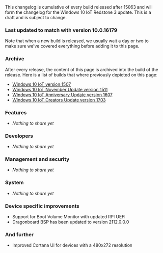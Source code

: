This changelog is cumulative of every build released after 15063 and will form the changelog for the Windows 10 IoT Redstone 3 update. This is a draft and is subject to change.

### Last updated to match with version 10.0.16179
Note that when a new build is released, we usually wait a day or two to make sure we've covered everything before adding it to this page.

### Archive
After every release, the content of this page is archived into the build of the release. Here is a list of builds that where previously depicted on this page:

- [Windows 10 IoT version 1507](http://changewindows.org/build/10240/iot)
- [Windows 10 IoT November Update version 1511](http://changewindows.org/build/10586/iot)
- [Windows 10 IoT Anniversary Update version 1607](http://changewindows.org/build/14393/iot)
- [Windows 10 IoT Creators Update version 1703](http://changewindows.org/build/15063/iot)

### Features
- _Nothing to share yet_

### Developers
- _Nothing to share yet_

### Management and security
- _Nothing to share yet_

### System
- _Nothing to share yet_

### Device specific improvements
- Support for Boot Volume Monitor with updated RPI UEFI
- Dragonboard BSP has been updated to version 2112.0.0.0

### And further
- Improved Cortana UI for devices with a 480x272 resolution